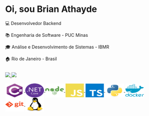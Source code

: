 # Oi, sou Brian Athayde

  
:computer: Desenvolvedor Backend

:books: Engenharia de Software - PUC Minas

:mortar_board: Análise e Desenvolvimento de Sistemas - IBMR

:house: Rio de Janeiro - Brasil

##

<div style="display: inline_block">
  <a href="https://github.com/brianathayde">
  <img height="165em" src="https://github-readme-stats.vercel.app/api?username=brianathayde&show_icons=true&theme=radical&include_all_commits=true&count_private=true"/>
  <img height="165em" src="https://github-readme-stats.vercel.app/api/top-langs/?username=brianathayde&theme=radical&layout=compact"/>
</div>
  
<div style="display: inline_block" style="align=center" ><br>
  <img align="center" alt="C#" height="45" width="60" src="https://raw.githubusercontent.com/devicons/devicon/master/icons/csharp/csharp-original.svg">
  <img align="center" alt=".NET Core" height="45" width="60" src="https://raw.githubusercontent.com/devicons/devicon/master/icons/dotnetcore/dotnetcore-original.svg">
  <img align="center" alt="NodeJS" height="45" width="60" src="https://raw.githubusercontent.com/devicons/devicon/master/icons/nodejs/nodejs-plain-wordmark.svg">
  <img align="center" alt="JavaScript" height="45" width="60" src="https://raw.githubusercontent.com/devicons/devicon/master/icons/javascript/javascript-plain.svg">
  <img align="center" alt="TypeScript" height="45" width="60" src="https://raw.githubusercontent.com/devicons/devicon/master/icons/typescript/typescript-plain.svg">
  <img align="center" alt="Python" height="45" width="60" src="https://raw.githubusercontent.com/devicons/devicon/master/icons/python/python-original.svg">
  <img align="center" alt="ReactJS" height="45" width="60" src="https://raw.githubusercontent.com/devicons/devicon/master/icons/docker/docker-plain-wordmark.svg">
  <img align="center" alt="Git" height="45" width="60" src="https://raw.githubusercontent.com/devicons/devicon/master/icons/git/git-plain-wordmark.svg">
  <img align="center" alt="Linux" height="45" width="60" src="https://raw.githubusercontent.com/devicons/devicon/master/icons/linux/linux-original.svg">
</div>
